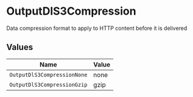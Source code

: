 # OutputDlS3Compression

Data compression format to apply to HTTP content before it is delivered


## Values

| Name                        | Value                       |
| --------------------------- | --------------------------- |
| `OutputDlS3CompressionNone` | none                        |
| `OutputDlS3CompressionGzip` | gzip                        |